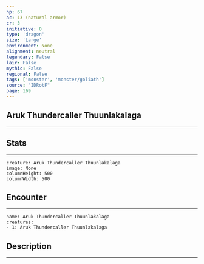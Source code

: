 ```yaml
---
hp: 67
ac: 13 (natural armor)
cr: 3
initiative: 0
type: 'dragon'    
size: 'Large'
environment: None
alignment: neutral
legendary: False
lair: False
mythic: False
regional: False
tags: ['monster', 'monster/goliath']
source: "IDRotF"
page: 169
---
```


## Aruk Thundercaller Thuunlakalaga
---



## Stats
---

```statblock
creature: Aruk Thundercaller Thuunlakalaga
image: None
columnHeight: 500
columnWidth: 500
```

## Encounter
---

```encounter-table
name: Aruk Thundercaller Thuunlakalaga
creatures:
- 1: Aruk Thundercaller Thuunlakalaga
```

## Description
---




